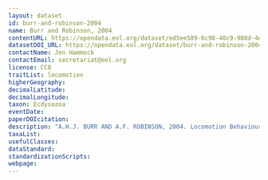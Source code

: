 ```yaml
---
layout: dataset
id: burr-and-robinson-2004
name: Burr and Robinson, 2004
contentURL: https://opendata.eol.org/dataset/ed5ee589-6c98-40c9-980d-4e312dacf972/resource/e9f1993d-2d17-4ccb-af98-e7f2b9b5651e/download/burr.zip
datasetDOI_URL: https://opendata.eol.org/dataset/burr-and-robinson-2004
contactName: Jen Hammock
contactEmail: secretariat@eol.org
license: CC0
traitList: locomotion
higherGeography:
decimalLatitude:
decimalLongitude:
taxon: Ecdysozoa
eventDate:
paperDOIcitation: 
description: "A.H.J. BURR AND A.F. ROBINSON, 2004. Locomotion Behaviour. In: Nematode Behaviour, Randy Gaugler and Anwar L. Bilgrami (eds). Cambridge, MA : CABI Publishing.  http://summit.sfu.ca/system/files/iritems1/17008/Locomotion-Chap02BurrRobinson.pdf"
taxaList: 
usefulClasses:
dataStandard:
standardizationScripts:
webpage:
---
```


